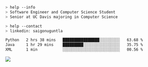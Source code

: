 ```bash
> help --info
> Software Engineer and Computer Science Student
> Senior at UC Davis majoring in Computer Science
```

```bash
> help --contact
> linkedin: saigonuguntla
```

<!--START_SECTION:waka-->

```txt
Python   2 hrs 38 mins   ████████████████░░░░░░░░░   63.68 %
Java     1 hr 29 mins    █████████░░░░░░░░░░░░░░░░   35.75 %
XML      1 min           ░░░░░░░░░░░░░░░░░░░░░░░░░   00.56 %
```

<!--END_SECTION:waka-->

![](https://komarev.com/ghpvc/?username=saigonu&color=6A8AFF)
